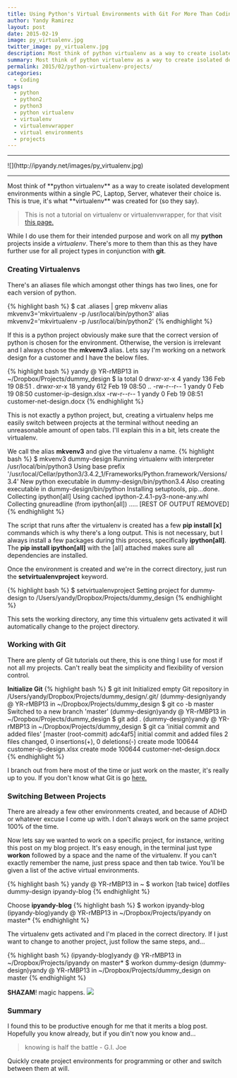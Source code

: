 ```yaml
---
title: Using Python's Virtual Environments with Git For More Than Coding
author: Yandy Ramirez
layout: post
date: 2015-02-19
image: py_virtualenv.jpg
twitter_image: py_virtualenv.jpg
description: Most think of python virtualenv as a way to create isolated development environments within a single PC, Laptop, Server, whatever their choice is. This is true, it's what virtualenv was created for. 
summary: Most think of python virtualenv as a way to create isolated development environments within a single PC, Laptop, Server, whatever their choice is. This is true, it's what virtualenv was created for...
permalink: 2015/02/python-virtualenv-projects/
categories:
  - Coding
tags:
  - python
  - python2
  - python3
  - python virtualenv
  - virtualenv
  - virtualenvwrapper
  - virtual environments
  - projects
---
```

<hr>
![](http://ipyandy.net/images/py_virtualenv.jpg)
<hr>
Most think of **python virtualenv** as a way to create isolated development environments within a single PC, Laptop, Server, whatever their choice is. This is true, it's what **virtualenv** was created for (so they say). 

> This is not a tutorial on virtualenv or virtualenvwrapper, for that visit <a href="http://bit.ly/1zQH84J" target="_blank">this page.</a>

While I do use them for their intended purpose and work on all my **python** projects inside a *virtualenv*.  There's more to them than this as they have further use for all project types in conjunction with **git**.

### Creating Virtualenvs

There's an aliases file which amongst other things has two lines, one for each version of python.

{% highlight bash %}
$ cat .aliases | grep mkvenv
alias mkvenv3='mkvirtualenv -p /usr/local/bin/python3'
alias mkvenv2='mkvirtualenv -p /usr/local/bin/python2'
{% endhighlight %}

If this is a python project obviously make sure that the correct version of python is chosen for the environment. Otherwise, the version is irrelevant and I always choose the **mkvenv3** alias. Lets say I'm working on a network design for a customer and I have the below files.

{% highlight bash %}
yandy @ YR-rMBP13 in ~/Dropbox/Projects/dummy_design
$ la
total 0
drwxr-xr-x  4 yandy 136 Feb 19 08:51 .
drwxr-xr-x 18 yandy 612 Feb 19 08:50 ..
-rw-r--r--  1 yandy   0 Feb 19 08:50 customer-ip-design.xlsx
-rw-r--r--  1 yandy   0 Feb 19 08:51 customer-net-design.docx
{% endhighlight %}

This is not exactly a python project, but, creating a virtualenv helps me easily switch between projects at the terminal without needing an unreasonable amount of open tabs. I'll explain this in a bit, lets create the virtualenv.

We call the alias **mkvenv3** and give the virtualenv a name.
{% highlight bash %}
$ mkvenv3 dummy-design
Running virtualenv with interpreter /usr/local/bin/python3
Using base prefix '/usr/local/Cellar/python3/3.4.2_1/Frameworks/Python.framework/Versions/3.4'
New python executable in dummy-design/bin/python3.4
Also creating executable in dummy-design/bin/python
Installing setuptools, pip...done.
Collecting ipython[all]
  Using cached ipython-2.4.1-py3-none-any.whl
Collecting gnureadline (from ipython[all])
.....
[REST OF OUTPUT REMOVED]
{% endhighlight %}

The script that runs after the virtualenv is created has a few **pip install [x]** commands which is why there's a long output. This is not necessary, but I always install a few packages during this process, specifically **ipython[all]**. The **pip install ipython[all]** with the [all] attached makes sure all dependencies are installed.

Once the environment is created and we're in the correct directory, just run the **setvirtualenvproject** keyword.

{% highlight bash %}
$ setvirtualenvproject
Setting project for dummy-design to /Users/yandy/Dropbox/Projects/dummy_design
{% endhighlight %}

This sets the working directory, any time this virtualenv gets activated it will automatically change to the project directory.

### Working with Git

There are plenty of Git tutorials out there, this is one thing I use for most if not all my projects. Can't really beat the simplicity and flexibility of version control.

**Initialize Git**
{% highlight bash %}
$ git init
Initialized empty Git repository in /Users/yandy/Dropbox/Projects/dummy_design/.git/
(dummy-design)yandy @ YR-rMBP13 in ~/Dropbox/Projects/dummy_design
$ git co -b master
Switched to a new branch 'master'
(dummy-design)yandy @ YR-rMBP13 in ~/Dropbox/Projects/dummy_design
$ git add .
(dummy-design)yandy @ YR-rMBP13 in ~/Dropbox/Projects/dummy_design
$ git ca 'initial commit and added files'
[master (root-commit) adc4af5] initial commit and added files
 2 files changed, 0 insertions(+), 0 deletions(-)
 create mode 100644 customer-ip-design.xlsx
 create mode 100644 customer-net-design.docx
{% endhighlight %}

I branch out from here most of the time or just work on the master, it's really up to you. If you don't know what Git is go <a href="http://bit.ly/1zQJRv0" target="_blank">here.</a>

### Switching Between Projects

There are already a few other environments created, and because of ADHD or whatever excuse I come up with. I don't always work on the same project 100% of the time. 

Now lets say we wanted to work on a specific project, for instance, writing this post on my blog project. It's easy enough, in the terminal just type **workon** followed by a space and the name of the virtualenv. If you can't exactly remember the name, just press space and then tab twice. You'll be given a list of the active virtual environments.

{% highlight bash %}
yandy @ YR-rMBP13 in ~
$ workon [tab twice]
dotfiles      dummy-design      ipyandy-blog
{% endhighlight %}

Choose **ipyandy-blog**
{% highlight bash %}
$ workon ipyandy-blog
(ipyandy-blog)yandy @ YR-rMBP13 in ~/Dropbox/Projects/ipyandy on master*
{% endhighlight %}

The virtualenv gets activated and I'm placed in the correct directory. If I just want to change to another project, just follow the same steps, and...

{% highlight bash %}
(ipyandy-blog)yandy @ YR-rMBP13 in ~/Dropbox/Projects/ipyandy on master*
$ workon dummy-design
(dummy-design)yandy @ YR-rMBP13 in ~/Dropbox/Projects/dummy_design on master
{% endhighlight %}

**SHAZAM**! magic happens.
![](http://ipyandy.net/images/shazam.jpg)

### Summary

I found this to be productive enough for me that it merits a blog post. Hopefully you know already, but if you din't now you know and...

> knowing is half the battle - G.I. Joe

Quickly create project environments for programming or other and switch between them at will.